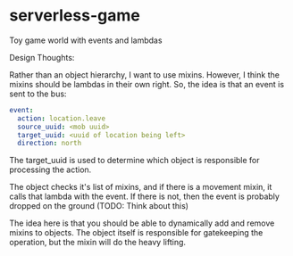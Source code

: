 # serverless-game

Toy game world with events and lambdas

Design Thoughts:

Rather than an object hierarchy, I want to use mixins. However, I think the
mixins should be lambdas in their own right. So, the idea is that an event
is sent to the bus:

```yaml
event:
  action: location.leave
  source_uuid: <mob uuid>
  target_uuid: <uuid of location being left>
  direction: north
```

The target_uuid is used to determine which object is responsible for processing
the action.

The object checks it's list of mixins, and if there is a movement mixin,
it calls that lambda with the event. If there is not, then the event is
probably dropped on the ground (TODO: Think about this)

The idea here is that you should be able to dynamically add and remove
mixins to objects. The object itself is responsible for gatekeeping the
operation, but the mixin will do the heavy lifting.